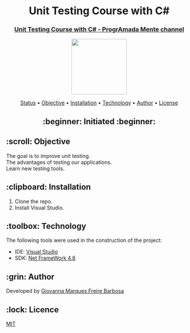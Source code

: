 <h1 align="center">Unit Testing Course with C#</h1>
<h3 align="center">
<a href="https://www.youtube.com/playlist?list=PLWNaqtzH6CWRUd0iIEJotRrpwtXXnFROE" target="_blank">Unit Testing Course with C# - ProgrAmada Mente channel</a>
</h3>

<p align="center">
    <img src="./images/csharp.jpg" width="150">
</p>

<p align="center">
 <a href="#status">Status</a> • 
 <a href="#objective">Objective</a> •
 <a href="#installation">Installation</a> • 
 <a href="#technology">Technology</a> • 
 <a href="#author">Author</a> •
 <a href="#licence">License</a>
</p>

<h2 align="center" id=status> 
	:beginner: Initiated :beginner:
</h2>

<h2 id=objective>:scroll: Objective</h2>
The goal is to improve unit testing.<br>
The advantages of testing our applications.<br>
Learn new testing tools.

<h2 id=installation>:clipboard: Installation</h2>

1. Clone the repo.
2. Install Visual Studio.

<h2 id=technology>:toolbox: Technology</h2>

The following tools were used in the construction of the project:

- IDE: <a href="https://visualstudio.microsoft.com/downloads/">Visual Studio</a>
- SDK: <a href="https://go.microsoft.com/fwlink/?linkid=2088631">Net FrameWork 4.8</a>

<h2 id=author>:grin: Author</h2>

Developed by <a href="https://www.linkedin.com/in/danhpaiva/" target="_blank">Giovanna Marques Freire Barbosa</a>

<h2 id=licence>:lock: Licence</h2>
<a href="https://www.linkedin.com/in/giovanna-marques-freire-barbosa-1a2155307/" target="_blank">MIT</a>
